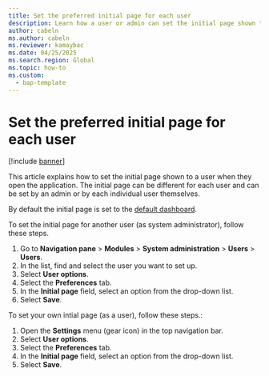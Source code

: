 ```yaml
---
title: Set the preferred initial page for each user
description: Learn how a user or admin can set the initial page shown to a user when they open the application. 
author: cabeln
ms.author: cabeln
ms.reviewer: kamaybac
ms.date: 04/25/2025
ms.search.region: Global
ms.topic: how-to
ms.custom: 
  - bap-template
---
```


# Set the preferred initial page for each user

[!include [banner](../../includes/banner.md)]

This article explains how to set the initial page shown to a user when they open the application. The initial page can be different for each user and can be set by an admin or by each individual user themselves. 

By default the initial page is set to the [default dashboard](default-dashboard.md).

To set the initial page for another user (as system administrator), follow these steps.

1. Go to **Navigation pane** \> **Modules** \> **System administration** \> **Users** \> **Users**.
1. In the list, find and select the user you want to set up.
1. Select **User options**.
1. Select the **Preferences** tab.
1. In the **Initial page** field, select an option from the drop-down list.
1. Select **Save**.

To set your own intial page (as a user), follow these steps.:

1. Open the **Settings** menu (gear icon) in the top navigation bar.
1. Select **User options**.
1. Select the **Preferences** tab.
1. In the **Initial page** field, select an option from the drop-down list.
1. Select **Save**.

